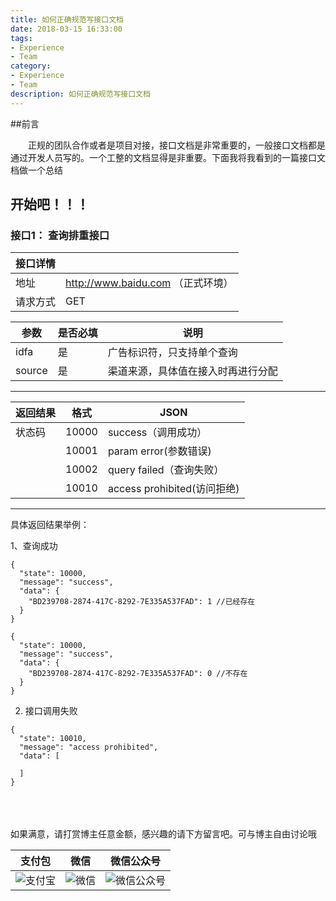 ```yaml
---
title: 如何正确规范写接口文档
date: 2018-03-15 16:33:00
tags: 
- Experience
- Team
category: 
- Experience
- Team
description: 如何正确规范写接口文档
---
```

<!-- image url 
https://raw.githubusercontent.com/HealerJean123/HealerJean123.github.io/master/blogImages

<font color="red"></font>
-->
##前言

　　正规的团队合作或者是项目对接，接口文档是非常重要的，一般接口文档都是通过开发人员写的。一个工整的文档显得是非重要。下面我将我看到的一篇接口文档做一个总结

## 开始吧！！！


### 接口1： 查询排重接口

|接口详情||
|---|---|
|地址|http://www.baidu.com （正式环境）|
|请求方式|GET|

|参数|是否必填|说明|
|---|---|---|
|idfa|是|广告标识符，只支持单个查询|
|source|是|渠道来源，具体值在接入时再进行分配|


---


|返回结果|格式|JSON|
|---|---|---|
|状态码|10000|success（调用成功）|
||10001|param error(参数错误)|
||10002|query failed（查询失败）|
||10010|access prohibited(访问拒绝)|


---

具体返回结果举例：

1、查询成功

```
{
  "state": 10000,
  "message": "success",
  "data": {
    "BD239708-2874-417C-8292-7E335A537FAD": 1 //已经存在
  }
}

{
  "state": 10000,
  "message": "success",
  "data": {
    "BD239708-2874-417C-8292-7E335A537FAD": 0 //不存在
  }
}
```


 2. 接口调用失败

```
{
  "state": 10010,
  "message": "access prohibited",
  "data": [
    
  ]
}
```



<br/><br/><br/>
如果满意，请打赏博主任意金额，感兴趣的请下方留言吧。可与博主自由讨论哦

|支付包 | 微信|微信公众号|
|:-------:|:-------:|:------:|
|![支付宝](https://raw.githubusercontent.com/HealerJean123/HealerJean123.github.io/master/assets/img/tctip/alpay.jpg) | ![微信](https://raw.githubusercontent.com/HealerJean123/HealerJean123.github.io/master/assets/img/tctip/weixin.jpg)|![微信公众号](https://raw.githubusercontent.com/HealerJean123/HealerJean123.github.io/master/assets/img/my/qrcode_for_gh_a23c07a2da9e_258.jpg)|



<!-- Gitalk 评论 start  -->

<link rel="stylesheet" href="https://unpkg.com/gitalk/dist/gitalk.css">
<script src="https://unpkg.com/gitalk@latest/dist/gitalk.min.js"></script> 
<div id="gitalk-container"></div>    
 <script type="text/javascript">
    var gitalk = new Gitalk({
		clientID: `1d164cd85549874d0e3a`,
		clientSecret: `527c3d223d1e6608953e835b547061037d140355`,
		repo: `HealerJean123.github.io`,
		owner: 'HealerJean123',
		admin: ['HealerJean123'],
		id: 'eDso3iazNfRQzpbC',
    });
    gitalk.render('gitalk-container');
</script> 

<!-- Gitalk end -->

